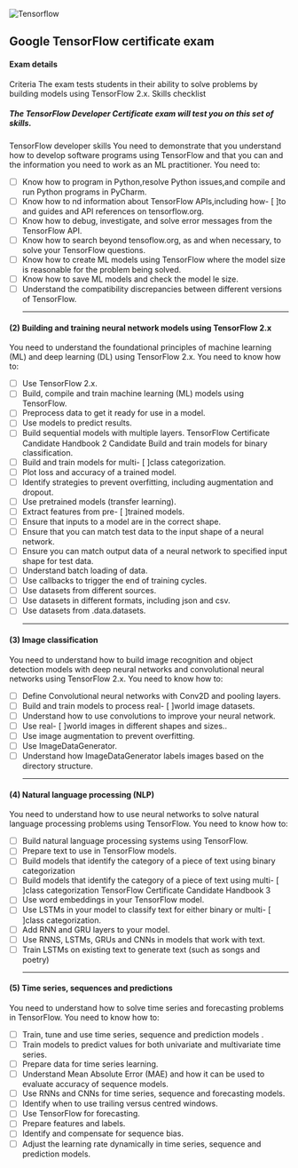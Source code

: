  ![Tensorflow](https://img.shields.io/badge/Tensorflow-Advanced-Black)

 ## Google TensorFlow certificate exam

#### Exam details
Criteria
The exam tests students in their ability to solve problems by building models using TensorFlow 2.x. Skills checklist

##### The TensorFlow Developer Certificate exam will test you on this set of skills.

TensorFlow developer skills
You need to demonstrate that you understand how to develop software programs using TensorFlow and that you can and the information you need to work as an ML practitioner.
You need to:
- [ ] Know how to program in Python,resolve Python issues,and compile and run Python programs in PyCharm.
- [ ] Know how to nd information about TensorFlow APIs,including how- [ ]to and guides and API references on tensorflow.org.
- [ ] Know how to debug, investigate, and solve error messages from the TensorFlow API.
- [ ] Know how to search beyond tensoflow.org, as and when necessary, to solve your TensorFlow
questions.
- [ ] Know how to create ML models using TensorFlow where the model size is reasonable for the problem being solved.
- [ ] Know how to save ML models and check the model le size.
- [ ] Understand the compatibility discrepancies between different versions of TensorFlow.
  ***
#### (2) Building and training neural network models using TensorFlow 2.x
You need to understand the foundational principles of machine learning (ML) and deep learning (DL) using TensorFlow 2.x. You need to know how to:
- [ ] Use TensorFlow 2.x.
- [ ] Build, compile and train machine learning (ML) models using TensorFlow.
- [ ] Preprocess data to get it ready for use in a model.
- [ ] Use models to predict results.
- [ ] Build sequential models with multiple layers.
 TensorFlow Certificate Candidate Handbook 2 Candidate
 Build and train models for binary classification.
- [ ] Build and train models for multi- [ ]class categorization.
- [ ] Plot loss and accuracy of a trained model.
- [ ] Identify strategies to prevent overfitting, including augmentation and dropout.
- [ ] Use pretrained models (transfer learning).
- [ ] Extract features from pre- [ ]trained models.
- [ ] Ensure that inputs to a model are in the correct shape.
- [ ] Ensure that you can match test data to the input shape of a neural network.
- [ ] Ensure you can match output data of a neural network to specified input shape for test data.
- [ ] Understand batch loading of data.
- [ ] Use callbacks to trigger the end of training cycles.
- [ ] Use datasets from different sources.
- [ ] Use datasets in different formats, including json and csv.
- [ ] Use datasets from .data.datasets.
  ***
#### (3) Image classification
You need to understand how to build image recognition and object detection models with deep neural networks and convolutional neural networks using TensorFlow 2.x. You need to know how to:

- [ ] Define Convolutional neural networks with Conv2D and pooling layers.
- [ ] Build and train models to process real- [ ]world image datasets.
- [ ] Understand how to use convolutions to improve your neural network.
- [ ] Use real- [ ]world images in different shapes and sizes..
- [ ] Use image augmentation to prevent overfitting.
- [ ] Use ImageDataGenerator.
- [ ] Understand how ImageDataGenerator labels images based on the directory structure.
  ***
#### (4) Natural language processing (NLP)
You need to understand how to use neural networks to solve natural language processing problems using TensorFlow. You need to know how to:
- [ ] Build natural language processing systems using TensorFlow.
- [ ] Prepare text to use in TensorFlow models.
- [ ] Build models that identify the category of a piece of text using binary categorization
- [ ] Build models that identify the category of a piece of text using multi- [ ]class categorization
 TensorFlow Certificate Candidate Handbook 3
- [ ] Use word embeddings in your TensorFlow model.
- [ ] Use LSTMs in your model to classify text for either binary or multi- [ ]class categorization.
- [ ] Add RNN and GRU layers to your model.
- [ ] Use RNNS, LSTMs, GRUs and CNNs in models that work with text.
- [ ] Train LSTMs on existing text to generate text (such as songs and poetry)
  ***
#### (5) Time series, sequences and predictions
You need to understand how to solve time series and forecasting problems in TensorFlow. You need to know how to:
- [ ] Train, tune and use time series, sequence and prediction models .
- [ ] Train models to predict values for both univariate and multivariate time series.
- [ ] Prepare data for time series learning.
- [ ] Understand Mean Absolute Error (MAE) and how it can be used to evaluate accuracy of sequence models.
- [ ] Use RNNs and CNNs for time series, sequence and forecasting models.
- [ ] Identify when to use trailing versus centred windows.
- [ ] Use TensorFlow for forecasting.
- [ ] Prepare features and labels.
- [ ] Identify and compensate for sequence bias.
- [ ] Adjust the learning rate dynamically in time series, sequence and prediction models.
